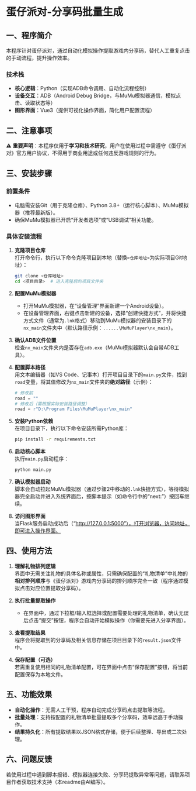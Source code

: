 # 蛋仔派对-分享码批量生成


## 一、程序简介
本程序针对蛋仔派对，通过自动化模拟操作提取游戏内分享码，替代人工重复点击的手动流程，提升操作效率。

### 技术栈
- **核心逻辑**：Python（实现ADB命令调用、自动化流程控制）
- **设备交互**：ADB（Android Debug Bridge，与MuMu模拟器通信，模拟点击、读取状态等）
- **图形界面**：Vue3（提供可视化操作界面，简化用户配置流程）


## 二、注意事项
⚠️ **重要声明**：本程序仅用于**学习和技术研究**，用户在使用过程中需遵守《蛋仔派对》官方用户协议，不得用于商业用途或任何违反游戏规则的行为。


## 三、安装步骤
### 前置条件
- 电脑需安装Git（用于克隆仓库）、Python 3.8+（运行核心脚本）、MuMu模拟器（推荐最新版）。
- 确保MuMu模拟器已开启“开发者选项”或“USB调试”相关功能。


### 具体安装流程
1. **克隆项目仓库**  
   打开命令行，执行以下命令克隆项目到本地（替换`<仓库地址>`为实际项目Git地址）：
   ```bash
   git clone <仓库地址>
   cd <项目目录>  # 进入克隆后的项目文件夹
   ```

2. **配置MuMu模拟器**  
   - 打开MuMu模拟器，在“设备管理”界面新建一个Android设备）。  
   - 在设备管理界面，右键点击新建的设备，选择“创建快捷方式”，并将快捷方式文件（通常为`.lnk`格式）移动到MuMu模拟器的安装目录下的`nx_main`文件夹中（默认路径示例：`......\MuMuPlayer\nx_main`）。

3. **确认ADB文件位置**  
   检查`nx_main`文件夹内是否存在`adb.exe`（MuMu模拟器默认会自带ADB工具）。

4. **配置脚本路径**  
   用文本编辑器（如VS Code、记事本）打开项目目录下的`main.py`文件，找到`road`变量，将其值修改为`nx_main`文件夹的**绝对路径**（示例）：
   ```python
   # 修改前
   road = ""
   # 修改后（需根据实际安装路径调整）
   road = r"D:\Program Files\MuMuPlayer\nx_main"
   ```

5. **安装Python依赖**  
   在项目目录下，执行以下命令安装所需Python库：
   ```bash
   pip install -r requirements.txt
   ```

6. **启动核心脚本**  
   执行`main.py`启动程序：
   ```bash
   python main.py
   ```

7. **确认模拟器启动**  
   脚本会自动拉起MuMu模拟器（通过步骤2中移动的`.lnk`快捷方式），等待模拟器完全启动并进入系统界面后，按脚本提示（如命令行中的“next:”）按回车继续。

8. **访问图形界面**  
   当Flask服务启动成功后（“http://127.0.0.1:5000”），打开浏览器，访问地址，即可进入操作界面。


## 四、使用方法
1. **理解礼物排列逻辑**  
   界面中无需关注礼物的具体名称或属性，只需确保配置的“礼物清单”中礼物的**相对排列顺序**与《蛋仔派对》游戏内分享码的排列顺序完全一致（程序通过模拟点击对应位置提取分享码）。

2. **执行批量提取操作**  
   - 在界面中，通过下拉框/输入框选择或配置需要处理的礼物清单，确认无误后点击“提交”按钮，程序会自动开始模拟操作（你需要先进入分享界面）。

3. **查看提取结果**  
   程序会将提取到的分享码及相关信息存储在项目目录下的`result.json`文件中。

4. **保存配置（可选）**  
   若需重复使用相同的礼物清单配置，可在界面中点击“保存配置”按钮，将当前配置保存为本地文件。


## 五、功能效果
- **自动化操作**：无需人工干预，程序自动完成分享码点击提取等流程。  
- **批量处理**：支持按配置的礼物清单批量提取多个分享码，效率远高于手动操作。  
- **结果持久化**：所有提取结果以JSON格式存储，便于后续整理、导出或二次处理。


## 六、问题反馈
若使用过程中遇到脚本报错、模拟器连接失败、分享码提取异常等问题，请联系项目作者获取技术支持（本readme由AI编写）。